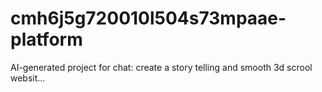 # cmh6j5g720010l504s73mpaae-platform
AI-generated project for chat: create a story telling and smooth 3d scrool websit...
